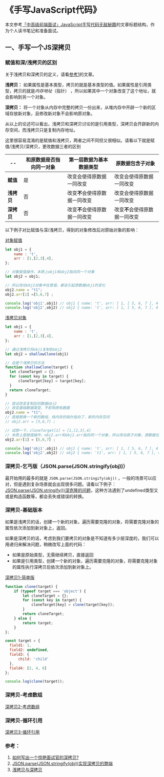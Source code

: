 # 《手写JavaScript代码》
本文参考[「中高级前端面试」JavaScript手写代码无敌秘籍](https://juejin.cn/post/6844903809206976520)的文章标题结构，作为个人读书笔记和准备面试。


## 一、手写一个JS深拷贝

### 赋值和深/浅拷贝的区别
关于浅拷贝和深拷贝的定义，请看[参考1](https://juejin.cn/post/6844903929705136141#heading-1)的文章。

**浅拷贝：** 如果属性是基本类型，拷贝的就是基本类型的值。如果属性是引用类型，拷贝的就是*内存地址*（指针） ，所以如果其中一个对象改变了这个地址，就会影响到另一个对象。

**深拷贝：** 将一个对象从内存中完整的拷贝一份出来，从堆内存中开辟一个新的区域存放新对象，且修改新对象不会影响原对象。

从以上的论述可以看出，浅拷贝和深拷贝讨论的是引用类型，深拷贝会开辟新的内存空间，而浅拷贝只是复制内存地址。

这里很容易混淆的是赋值和浅拷贝，两者之间不同但又很相似。请看以下就是赋值/浅拷贝/深拷贝，更改数据三者的区别

|--| 和原数据是否指向同一对象 | 第一层数据为基本数据类型 | 原数据包含子对象 |
| --- | --- | --- | --- |
| **赋值** | 是 | 改变会使得原数据一同改变 | 改变会使得原数据一同改变 |
| **浅拷贝** | 否 | 改变**不**会使得原数据一同改变 | 改变会使得原数据一同改变 |
| **深拷贝** | 否 | 改变**不**会使得原数据一同改变 | 改变**不**会使得原数据一同改变 |

以下例子对比赋值与深/浅拷贝，得到的对象修改后对原始对象的影响：

[对象赋值](./diffrent/assign.html)

```javascript
let obj1 = {
    name : 't',
    arr : [1,[2,3],4],
};

// 对象赋值操作，本质上obj1和obj2指向同一个对象
let obj2 = obj1;

// 所以改动obj2对象中任意值，都会引起原数据obj1的变化
obj2.name = "t1";
obj2.arr[1] =[5,6,7] ;

console.log('obj1',obj1) // obj1 { name: 't', arr: [ 1, [ 5, 6, 7 ], 4 ] }
console.log('obj2',obj2) // obj2 { name: 't', arr: [ 1, [ 5, 6, 7 ], 4 ] }
```

[浅拷贝对象](./diffrent/shallowCopy.html)

```javascript
let obj1 = {
    name : 't',
    arr : [1,[2,3],4],
};

// 通过浅拷贝将obj1复制到obj2
let obj2 = shallowClone(obj1)

// 这是个浅拷贝的方法
function shallowClone(target) {
  let cloneTarget = {};
  for (const key in target) {
      cloneTarget[key] = target[key];
  }
  return cloneTarget;
}

// 尝试改变复制后的数据obj2
// 改变基础数据类型，不影响原有数据
obj2.name = "t1";
// 直接替换一个新的数组，栈内存的指针指向了，新的内存空间
// obj2.arr = [5,6,7] ; 

// 试想一下，cloneTarget[1] = [1,[2,3],4]
// 本质上是赋值操作，obj2.arr和obj1.arr指向同一个对象，所以改动其子对象，源数据也会发生改变
obj2.arr[1] = [5,6,7] ; 

console.log('obj1',obj1) // obj1 { name: 't', arr: [ 1, [ 5, 6, 7 ], 4 ] }
console.log('obj2',obj2) // obj2 { name: 't1', arr: [ 1, [ 5, 6, 7 ], 4 ] }
```

### 深拷贝-乞丐版（JSON.parse(JSON.stringify(obj))）
最开始用的最多的就是 ```JSON.parse(JSON.stringify(obj))``` ，一般的场景可以应对，但是遇到复杂场景就会出现很多问题。请看以下例子：[JSON.parse(JSON.stringify())深克隆的问题](./deepCopy/deepCopyPoor.html)，这种方法遇到了undefined类型又或是构造函数等，都会丢失或错误的转换。

### 深拷贝-基础版本
如果是浅拷贝的话，创建一个新的对象，遍历需要克隆的对象，将需要克隆对象的属性依次添加到新对象上，返回。

如果是深拷贝的话，考虑到我们要拷贝的对象是不知道有多少层深度的，我们可以用递归来解决问题，稍微改写上面的代码：
* 如果是原始类型，无需继续拷贝，直接返回
* 如果是引用类型，创建一个新的对象，遍历需要克隆的对象，将需要克隆对象的属性执行深拷贝后依次添加到新对象上。

[深拷贝1-简单版](./deepCopy/deepCopy1.html)

```javascript
function clone(target) {
    if (typeof target === 'object') {
        let cloneTarget = {};
        for (const key in target) {
            cloneTarget[key] = clone(target[key]);
        }
        return cloneTarget;
    } else {
        return target;
    }
};

const target = {
  field1: 1,
  field2: undefined,
  field3: {
      child: 'child'
  },
  field4: [2, 4, 8]
};

console.log(clone(target));
```

### 深拷贝-考虑数组
[深拷贝2-考虑数组](./deepCopy/deepCopy2.html)

### 深拷贝-循环引用
[深拷贝3-循环引用](./deepCopy/deepCopy3.html)

### 参考：
1. [如何写出一个惊艳面试官的深拷贝?](https://juejin.cn/post/6844903929705136141)
2. [JSON.parse(JSON.stringify(obj))实现深拷贝的弊端](https://juejin.cn/post/6844904130247573517)
3. [浅拷贝与深拷贝](https://juejin.cn/post/6844904197595332622)